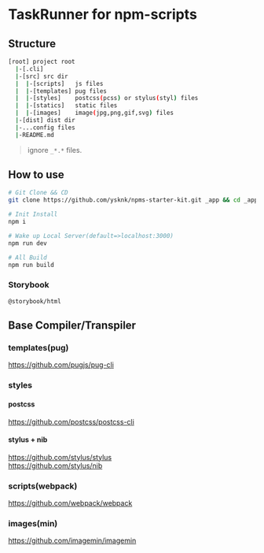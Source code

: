 # TaskRunner for npm-scripts

## Structure

``` bash
[root] project root
  |-[.cli]
  |-[src] src dir
  |  |-[scripts]   js files
  |  |-[templates] pug files
  |  |-[styles]    postcss(pcss) or stylus(styl) files
  |  |-[statics]   static files
  |  |-[images]    image(jpg,png,gif,svg) files
  |-[dist] dist dir
  |-...config files
  |-README.md
```

> ignore `_*.*` files.

## How to use

``` sh
# Git Clone && CD
git clone https://github.com/ysknk/npms-starter-kit.git _app && cd _app

# Init Install
npm i

# Wake up Local Server(default=>localhost:3000)
npm run dev

# All Build
npm run build
```

### Storybook

`@storybook/html`

## Base Compiler/Transpiler

### templates(pug)
https://github.com/pugjs/pug-cli

### styles

#### postcss
https://github.com/postcss/postcss-cli

#### stylus + nib
https://github.com/stylus/stylus  
https://github.com/stylus/nib

### scripts(webpack)
https://github.com/webpack/webpack

### images(min)
https://github.com/imagemin/imagemin

